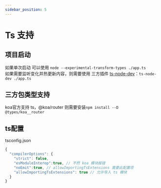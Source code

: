 ```yaml
---
sidebar_position: 5
---
```


# Ts 支持

## 项目启动
如果单次启动 可以使用 `node --experimental-transform-types ./app.ts`   
如果需要监听变化并热更新内容，则需要使用 三方插件 [ts-node-dev](https://github.com/wclr/ts-node-dev)：`ts-node-dev ./app.ts`


## 三方包类型支持
koa官方支持 ts，@koa/router 则需要安装`npm install --D @types/koa__router`

## ts配置
tsconfig.json
```js
{
  "compilerOptions": {
    "strict": false,
    "esModuleInterop":true, // 不然 koa 模块报错
    "noEmit":true, // allowImportingTsExtensions 需要此配置项
    "allowImportingTsExtensions": true // 允许导入 ts 模块
  }
}
```